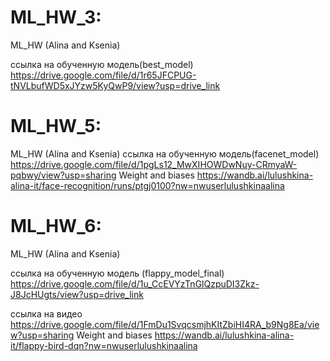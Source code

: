 # ML_HW_3:
ML_HW (Alina and Ksenia)

ссылка на обученную модель(best_model) https://drive.google.com/file/d/1r65JFCPUG-tNVLbufWD5xJYzw5KyQwP9/view?usp=drive_link

# ML_HW_5:
ML_HW (Alina and Ksenia)
ссылка на обученную модель(facenet_model) https://drive.google.com/file/d/1pgLs12_MwXIHOWDwNuy-CRmyaW-pqbwy/view?usp=sharing
Weight and biases https://wandb.ai/lulushkina-alina-it/face-recognition/runs/ptgj0100?nw=nwuserlulushkinaalina
# ML_HW_6:
ML_HW (Alina and Ksenia)

ссылка на обученную модель (flappy_model_final) https://drive.google.com/file/d/1u_CcEVYzTnGlQzpuDI3Zkz-J8JcHUgts/view?usp=drive_link

ссылка на видео https://drive.google.com/file/d/1FmDu1SvqcsmjhKItZbiHI4RA_b9Ng8Ea/view?usp=sharing
Weight and biases https://wandb.ai/lulushkina-alina-it/flappy-bird-dqn?nw=nwuserlulushkinaalina
